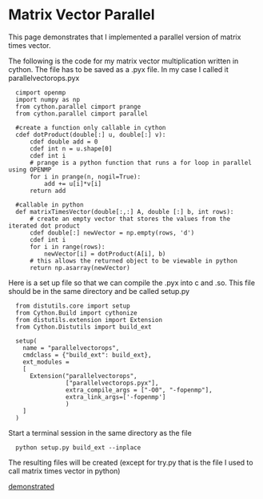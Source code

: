 # Matrix Vector Parallel

This page demonstrates that I implemented a parallel version of matrix times vector.

The following is the code for my matrix vector multiplication written in cython. The file has to be saved as a .pyx file. In my case I called it parallelvectorops.pyx

      cimport openmp
      import numpy as np
      from cython.parallel cimport prange
      from cython.parallel cimport parallel
      
      #create a function only callable in cython
      cdef dotProduct(double[:] u, double[:] v):
          cdef double add = 0
          cdef int n = u.shape[0]
          cdef int i
          # prange is a python function that runs a for loop in parallel using OPENMP
          for i in prange(n, nogil=True):
              add += u[i]*v[i]
          return add
      
      #callable in python
      def matrixTimesVector(double[:,:] A, double [:] b, int rows):
          # create an empty vector that stores the values from the iterated dot product
          cdef double[:] newVector = np.empty(rows, 'd')
          cdef int i
          for i in range(rows):
              newVector[i] = dotProduct(A[i], b)
          # this allows the returned object to be viewable in python
          return np.asarray(newVector)
    
Here is a set up file so that we can compile the .pyx into c and .so. This file should be in the same directory and be called setup.py
      
      from distutils.core import setup
      from Cython.Build import cythonize
      from distutils.extension import Extension
      from Cython.Distutils import build_ext
      
      setup(
        name = "parallelvectorops",
        cmdclass = {"build_ext": build_ext},
        ext_modules =
        [
          Extension("parallelvectorops",
                    ["parallelvectorops.pyx"],
                    extra_compile_args = ["-O0", "-fopenmp"],
                    extra_link_args=['-fopenmp']
                    )
        ]
      )
      
Start a terminal session in the same directory as the file

      python setup.py build_ext --inplace

The resulting files will be created (except for try.py that is the file I used to call matrix times vector in python)

[demonstrated]()
